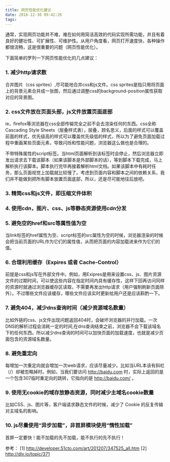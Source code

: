 ```yaml
---
title: 网页性能优化建议
date: 2016-12-30 09:42:26
tags:
---
```


通常，实现网页功能并不难，难在如何用简洁高效的代码实现所需功能，并且有着良好的健壮性、可扩展性、可维护性。从用户角度看，网页打开速度快，各种操作都很流畅，这是很重要的问题（网页性能优化）。

<!-- more -->

下面简单的罗列一下网页性能优化的几点建议：

### 1. 减少http请求数

​合并图片（css sprites）,尽可能地合并css和js文件。css sprites是指只用将页面上的背景元素合并成一张图，然后通过调整css的background-position属性获取对应的背景图。

### 2. css文件放在页面头部，js文件放置页面底部

ie，firefox等浏览器在css全部传输完全之前不会去渲染任何的东西。css全称Cascading Style Sheets（层叠样式表），层叠，顾名思义，后面的样式可以覆盖前面的样式，优先级高的样式可以覆盖优先级低的样式，所以为了避免页面加载过程中重画某些页面元素，导致闪烁和性能问题，浏览器这么做也是合理的。

不带特殊属性的script标签。当html页面解析到该标签时会停止，然后浏览器立即发出请求去下载该脚本（如果该脚本是外部脚本的话），等到脚本下载完成，马上解析执行该脚本。脚本执行完毕再接着解析html文档。如果该脚本中有耗时任务，那么页面视觉上加载就比较慢了。考虑到页面内容和脚本之间的依赖关系，我们并不能做到把所有脚本放置页面底部，所以，还是尽可能地往后放吧。

### 3. 精简css和js文件，即压缩文件体积

### 4. 使用cdn，图片、css、js等静态资源使用cdn分发

### 5. 避免空的href和src等属性值为空

当link标签的href属性为空、script标签的src属性为空的时候，浏览器渲染的时候会把当前页面的URL作为它们的属性值，从而把页面的内容加载进来作为它们的值。

### 6. 合理利用缓存（Expires 或者 Cache-Control）

前提是css和js写在外部文件中。例如，用Exipres是用来设置css、js、图片资源文件的过期时间，可以使这些内容在指定时间内具有缓存性，这样下回再访问同样的资源时就通过浏览器缓存区读取，不需要再发出http请求（用户强制刷新页面除外）。不过哪些文件应该缓存，哪些文件应该实时更新给用户还是应该斟酌一下。

### 7. 避免404，减少dns查询时间（减少资源域名数量）

比如外链的css、js文件出现问题返回404时，会破坏浏览器的并行加载。一次DNS的解析过程会消耗一定的时间,在dns查询结束之前，浏览器不会下载该域名下的任何东西。所以减少dns查询的时间可以加快页面的加载速度，也就是减少页面包含的资源域名数量。

### 8. 避免重定向

每增加一次重定向就会增加一次web请求，应该尽量减少。比如当URL本该有斜杠（/）却被忽略掉时。例如，当我们要访问 http://baidu.com 时，实际上返回的是一个包含307临时重定向的跳转，它指向的是 http://baidu.com/ 。

### 9. 使用无cookie的域存放静态资源，同时减少主域名cookie数量

比如CSS、js、图片等，客户端请求静态文件的时候，减少了 Cookie 的反复传输对主域名的影响。

### 10. js尽量使用“异步加载”，非首屏模块使用“惰性加载”

首屏一定要快！能不加载的先不加载，能不执行的先不执行！

参考：
[1] http://developer.51cto.com/art/201207/347525_all.htm
[2] http://div.io/topic/371